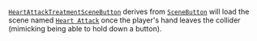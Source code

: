 [```HeartAttackTreatmentSceneButton```](https://github.com/CMotley8/First-Aid-Training/blob/d1d3a9e8d2c5cebfae482eee766b5b282edbddc4/Assets/Scripts/Menu%20Button%20Scripts/HeartAttackTreatmentSceneButton.cs) derives from [```SceneButton```](Scene-Button) will load the scene named [```Heart Attack```](https://github.com/CMotley8/First-Aid-Training/blob/d1d3a9e8d2c5cebfae482eee766b5b282edbddc4/Assets/Scenes/Heart%20Attack.unity) once the player's hand leaves the collider (mimicking being able to hold down a button).